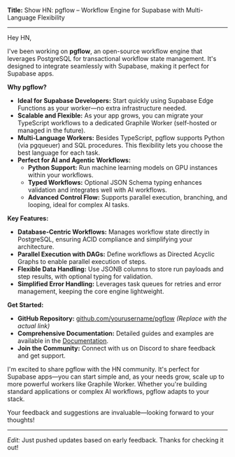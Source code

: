 **Title:** Show HN: pgflow – Workflow Engine for Supabase with Multi-Language Flexibility

---

Hey HN,

I've been working on **pgflow**, an open-source workflow engine that leverages PostgreSQL for transactional workflow state management. It's designed to integrate seamlessly with Supabase, making it perfect for Supabase apps.

**Why pgflow?**

- **Ideal for Supabase Developers:** Start quickly using Supabase Edge Functions as your worker—no extra infrastructure needed.
- **Scalable and Flexible:** As your app grows, you can migrate your TypeScript workflows to a dedicated Graphile Worker (self-hosted or managed in the future).
- **Multi-Language Workers:** Besides TypeScript, pgflow supports Python (via pgqueuer) and SQL procedures. This flexibility lets you choose the best language for each task.
- **Perfect for AI and Agentic Workflows:**
  - **Python Support:** Run machine learning models on GPU instances within your workflows.
  - **Typed Workflows:** Optional JSON Schema typing enhances validation and integrates well with AI workflows.
  - **Advanced Control Flow:** Supports parallel execution, branching, and looping, ideal for complex AI tasks.

**Key Features:**

- **Database-Centric Workflows:** Manages workflow state directly in PostgreSQL, ensuring ACID compliance and simplifying your architecture.
- **Parallel Execution with DAGs:** Define workflows as Directed Acyclic Graphs to enable parallel execution of steps.
- **Flexible Data Handling:** Use JSONB columns to store run payloads and step results, with optional typing for validation.
- **Simplified Error Handling:** Leverages task queues for retries and error management, keeping the core engine lightweight.

**Get Started:**

- **GitHub Repository:** [github.com/yourusername/pgflow](#) *(Replace with the actual link)*
- **Comprehensive Documentation:** Detailed guides and examples are available in the [Documentation](#).
- **Join the Community:** Connect with us on Discord to share feedback and get support.

I'm excited to share pgflow with the HN community. It's perfect for Supabase apps—you can start simple and, as your needs grow, scale up to more powerful workers like Graphile Worker. Whether you're building standard applications or complex AI workflows, pgflow adapts to your stack.

Your feedback and suggestions are invaluable—looking forward to your thoughts!

---

*Edit:* Just pushed updates based on early feedback. Thanks for checking it out!
